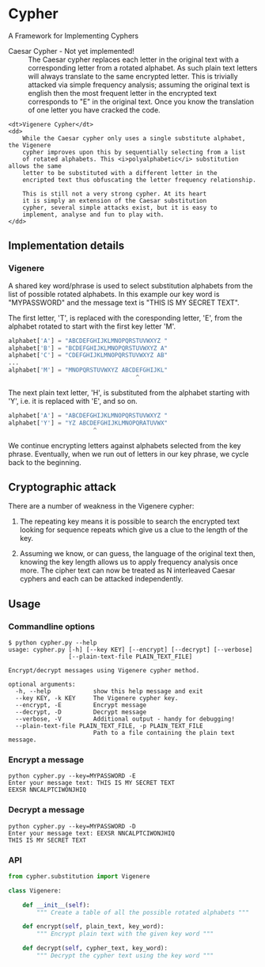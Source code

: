 # Cypher

A Framework for Implementing Cyphers

<dl>
    <dt>Caesar Cypher - Not yet implemented!</dt>
    <dd>
        The Caesar cypher replaces each letter in the original text with a
        corresponding letter from a rotated alphabet. As such plain text letters
        will always translate to the same encrypted letter. This is trivially
        attacked via simple frequency analysis; assuming the original text is english
        then the most frequent letter in the encrypted text corresponds to "E" in
        the original text. Once you know the translation of one letter you have cracked
        the code.
    </dd>

    <dt>Vigenere Cypher</dt>
    <dd>
        While the Caesar cypher only uses a single substitute alphabet, the Vigenere
        cypher improves upon this by sequentially selecting from a list
        of rotated alphabets. This <i>polyalphabetic</i> substitution allows the same
        letter to be substituted with a different letter in the
        encripted text thus obfuscating the letter frequency relationship.

        This is still not a very strong cypher. At its heart
        it is simply an extension of the Caesar substitution
        cypher, several simple attacks exist, but it is easy to
        implement, analyse and fun to play with.
    </dd>
</dl>

## Implementation details

### Vigenere

A shared key word/phrase is used to select substitution alphabets from
the list of possible rotated alphabets. In this example our key
word is "MYPASSWORD" and the message text is "THIS IS MY SECRET TEXT".

The first letter, 'T', is replaced with the coresponding
letter, 'E', from the alphabet rotated to start with the first key
letter 'M'.

```python
alphabet['A'] = "ABCDEFGHIJKLMNOPQRSTUVWXYZ "
alphabet['B'] = "BCDEFGHIJKLMNOPQRSTUVWXYZ A"
alphabet['C'] = "CDEFGHIJKLMNOPQRSTUVWXYZ AB"
...
alphabet['M'] = "MNOPQRSTUVWXYZ ABCDEFGHIJKL"
                                    ^
```

The next plain text letter, 'H', is substituted from the alphabet
starting with 'Y', i.e. it is replaced with 'E', and so on.

```python
alphabet['A'] = "ABCDEFGHIJKLMNOPQRSTUVWXYZ "
alphabet['Y'] = "YZ ABCDEFGHIJKLMNOPQRATUVWX"
                        ^
```

We continue encrypting letters against alphabets selected from
the key phrase. Eventually, when we run out of letters in our key
phrase, we cycle back to the beginning.

## Cryptographic attack

There are a number of weakness in the Vigenere cypher:

1. The repeating key means it is possible to search the encrypted text
looking for sequence repeats which give us a clue to the length of the key.

1. Assuming we know, or can guess, the language of the original text then, knowing the
key length allows us to apply frequency analysis once more. The
cipher text can now be treated as N interleaved Caesar cyphers and each can be attacked independently.


## Usage

### Commandline options

```shell
$ python cypher.py --help
usage: cypher.py [-h] [--key KEY] [--encrypt] [--decrypt] [--verbose]
                 [--plain-text-file PLAIN_TEXT_FILE]

Encrypt/decrypt messages using Vigenere cypher method.

optional arguments:
  -h, --help            show this help message and exit
  --key KEY, -k KEY     The Vigenere cypher key.
  --encrypt, -E         Encrypt message
  --decrypt, -D         Decrypt message
  --verbose, -V         Additional output - handy for debugging!
  --plain-text-file PLAIN_TEXT_FILE, -p PLAIN_TEXT_FILE
                        Path to a file containing the plain text message.
```

### Encrypt a message

```shell
python cypher.py --key=MYPASSWORD -E
Enter your message text: THIS IS MY SECRET TEXT
EEXSR NNCALPTCIWONJHIQ
```

### Decrypt a message

```shell
python cypher.py --key=MYPASSWORD -D
Enter your message text: EEXSR NNCALPTCIWONJHIQ
THIS IS MY SECRET TEXT
```

### API

```python
from cypher.substitution import Vigenere
```

```python
class Vigenere:

    def __init__(self):
        """ Create a table of all the possible rotated alphabets """

    def encrypt(self, plain_text, key_word):
        """ Encrypt plain text with the given key word """

    def decrypt(self, cypher_text, key_word):
        """ Decrypt the cypher text using the key word """
```

